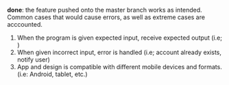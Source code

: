 **done**: the feature pushed onto the master branch works as intended.
Common cases that would cause errors, as well as extreme cases are acccounted.
  1. When the program is given expected input, receive expected output (i.e; )
  2. When given incorrect input, error is handled (i.e; account already exists, notify user)
  3. App and design is compatible with different mobile devices and formats. (i.e: Android, tablet, etc.)
